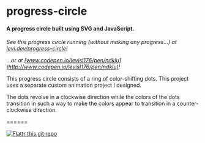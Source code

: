 # progress-circle

#### A progress circle built using SVG and JavaScript.

_See this progress circle running (without making any progress...) at [levi.dev/progress-circle](https://levi.dev/progress-circle)!_

_...or at [www.codepen.io/levisl176/pen/ndklu](http://www.codepen.io/levisl176/pen/ndklu)!_

This progress circle consists of a ring of color-shifting dots. This project uses a separate custom animation project I designed.

The dots revolve in a clockwise direction while the colors of the dots transition in such a way to make the colors appear to transition in a counter-clockwise direction.

======

[![Flattr this git repo](http://api.flattr.com/button/flattr-badge-large.png)](https://flattr.com/submit/auto?user_id=levisl176&url=github.com/levisl176/progress-circle&title=progress-circle&language=javascript&tags=github&category=software)
